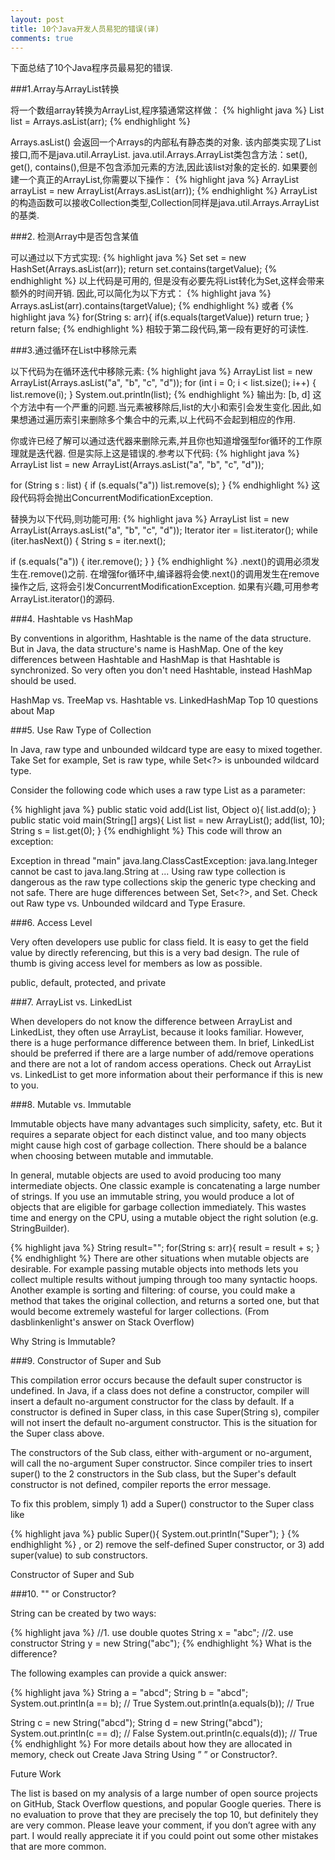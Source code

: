 ```yaml
---
layout: post
title: 10个Java开发人员易犯的错误(译)
comments: true
---
```

下面总结了10个Java程序员最易犯的错误.

###1.Array与ArrayList转换

将一个数组array转换为ArrayList,程序猿通常这样做：
{% highlight java %}
List<String> list = Arrays.asList(arr);
{% endhighlight %}



Arrays.asList() 会返回一个Arrays的内部私有静态类的对象.
该内部类实现了List接口,而不是java.util.ArrayList.
java.util.Arrays.ArrayList类包含方法：set(), get(), contains(),但是不包含添加元素的方法,因此该list对象的定长的.
如果要创建一个真正的ArrayList,你需要以下操作：
{% highlight java %}
ArrayList<String> arrayList = new ArrayList<String>(Arrays.asList(arr));
{% endhighlight %}
ArrayList的构造函数可以接收Collection类型,Collection同样是java.util.Arrays.ArrayList的基类.

###2. 检测Array中是否包含某值

可以通过以下方式实现:
{% highlight java %}
Set<String> set = new HashSet<String>(Arrays.asList(arr));
return set.contains(targetValue);
{% endhighlight %}
以上代码是可用的, 但是没有必要先将List转化为Set,这样会带来额外的时间开销.
因此,可以简化为以下方式：
{% highlight java %}
Arrays.asList(arr).contains(targetValue);
{% endhighlight %}
或者
{% highlight java %}
for(String s: arr){
  if(s.equals(targetValue))
    return true;
}
return false;
{% endhighlight %}
相较于第二段代码,第一段有更好的可读性.

###3.通过循环在List中移除元素

以下代码为在循环迭代中移除元素:
{% highlight java %}
ArrayList<String> list = new ArrayList<String>(Arrays.asList("a", "b", "c", "d"));
for (int i = 0; i < list.size(); i++) {
  list.remove(i);
}
System.out.println(list);
{% endhighlight %}
输出为:
[b, d]
这个方法中有一个严重的问题.当元素被移除后,list的大小和索引会发生变化.因此,如果想通过遍历索引来删除多个集合中的元素,以上代码不会起到相应的作用.

你或许已经了解可以通过迭代器来删除元素,并且你也知道增强型for循环的工作原理就是迭代器.
但是实际上这是错误的.参考以下代码:
{% highlight java %}
ArrayList<String> list = new ArrayList<String>(Arrays.asList("a", "b", "c", "d"));
 
for (String s : list) {
  if (s.equals("a"))
    list.remove(s);
}
{% endhighlight %}
这段代码将会抛出ConcurrentModificationException.

替换为以下代码,则功能可用:
{% highlight java %}
ArrayList<String> list = new ArrayList<String>(Arrays.asList("a", "b", "c", "d"));
Iterator<String> iter = list.iterator();
while (iter.hasNext()) {
  String s = iter.next();
 
  if (s.equals("a")) {
    iter.remove();
  }
}
{% endhighlight %}
.next()的调用必须发生在.remove()之前. 在增强for循环中,编译器将会使.next()的调用发生在remove操作之后, 这将会引发ConcurrentModificationException. 如果有兴趣,可用参考ArrayList.iterator()的源码.

###4. Hashtable vs HashMap

By conventions in algorithm, Hashtable is the name of the data structure. But in Java, the data structure's name is HashMap. One of the key differences between Hashtable and HashMap is that Hashtable is synchronized. So very often you don't need Hashtable, instead HashMap should be used.

HashMap vs. TreeMap vs. Hashtable vs. LinkedHashMap
Top 10 questions about Map

###5. Use Raw Type of Collection

In Java, raw type and unbounded wildcard type are easy to mixed together. Take Set for example, Set is raw type, while Set<?> is unbounded wildcard type.

Consider the following code which uses a raw type List as a parameter:

{% highlight java %}
public static void add(List list, Object o){
  list.add(o);
}
public static void main(String[] args){
  List<String> list = new ArrayList<String>();
  add(list, 10);
  String s = list.get(0);
}
{% endhighlight %}
This code will throw an exception:

Exception in thread "main" java.lang.ClassCastException: java.lang.Integer cannot be cast to java.lang.String
  at ...
Using raw type collection is dangerous as the raw type collections skip the generic type checking and not safe. There are huge differences between Set, Set<?>, and Set<Object>. Check out
Raw type vs. Unbounded wildcard and Type Erasure.

###6. Access Level

Very often developers use public for class field. It is easy to get the field value by directly referencing, but this is a very bad design. The rule of thumb is giving access level for members as low as possible.

public, default, protected, and private

###7. ArrayList vs. LinkedList

When developers do not know the difference between ArrayList and LinkedList, they often use ArrayList, because it looks familiar. However, there is a huge performance difference between them. In brief, LinkedList should be preferred if there are a large number of add/remove operations and there are not a lot of random access operations. Check out ArrayList vs. LinkedList to get more information about their performance if this is new to you.

###8. Mutable vs. Immutable

Immutable objects have many advantages such simplicity, safety, etc. But it requires a separate object for each distinct value, and too many objects might cause high cost of garbage collection. There should be a balance when choosing between mutable and immutable.

In general, mutable objects are used to avoid producing too many intermediate objects. One classic example is concatenating a large number of strings. If you use an immutable string, you would produce a lot of objects that are eligible for garbage collection immediately. This wastes time and energy on the CPU, using a mutable object the right solution (e.g. StringBuilder).

{% highlight java %}
String result="";
for(String s: arr){
  result = result + s;
}
{% endhighlight %}
There are other situations when mutable objects are desirable. For example passing mutable objects into methods lets you collect multiple results without jumping through too many syntactic hoops. Another example is sorting and filtering: of course, you could make a method that takes the original collection, and returns a sorted one, but that would become extremely wasteful for larger collections. (From dasblinkenlight's answer on Stack Overflow)

Why String is Immutable?

###9. Constructor of Super and Sub

This compilation error occurs because the default super constructor is undefined. In Java, if a class does not define a constructor, compiler will insert a default no-argument constructor for the class by default. If a constructor is defined in Super class, in this case Super(String s), compiler will not insert the default no-argument constructor. This is the situation for the Super class above.

The constructors of the Sub class, either with-argument or no-argument, will call the no-argument Super constructor. Since compiler tries to insert super() to the 2 constructors in the Sub class, but the Super's default constructor is not defined, compiler reports the error message.

To fix this problem, simply 1) add a Super() constructor to the Super class like

{% highlight java %}
public Super(){
    System.out.println("Super");
}
{% endhighlight %}
, or 2) remove the self-defined Super constructor, or 3) add super(value) to sub constructors.

Constructor of Super and Sub

###10. "" or Constructor?

String can be created by two ways:

{% highlight java %}
//1. use double quotes
String x = "abc";
//2. use constructor
String y = new String("abc");
{% endhighlight %}
What is the difference?

The following examples can provide a quick answer:

{% highlight java %}
String a = "abcd";
String b = "abcd";
System.out.println(a == b);  // True
System.out.println(a.equals(b)); // True
 
String c = new String("abcd");
String d = new String("abcd");
System.out.println(c == d);  // False
System.out.println(c.equals(d)); // True
{% endhighlight %}
For more details about how they are allocated in memory, check out Create Java String Using ” ” or Constructor?.

Future Work

The list is based on my analysis of a large number of open source projects on GitHub, Stack Overflow questions, and popular Google queries. There is no evaluation to prove that they are precisely the top 10, but definitely they are very common. Please leave your comment, if you don’t agree with any part. I would really appreciate it if you could point out some other mistakes that are more common.